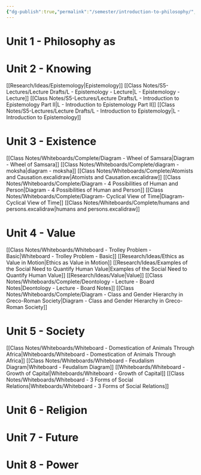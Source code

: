 ```yaml
---
{"dg-publish":true,"permalink":"/semester/introduction-to-philosophy/","tags":"gardenEntry"}
---
```



# Unit 1 - Philosophy as


# Unit 2 - Knowing
[[Research/Ideas/Epistemology\|Epistemology]]
[[Class Notes/S5-Lectures/Lecture Drafts/L - Epistemology - Lecture\|L - Epistemology - Lecture]]
[[Class Notes/S5-Lectures/Lecture Drafts/L - Introduction to Epistemology Part II\|L - Introduction to Epistemology Part II]]
[[Class Notes/S5-Lectures/Lecture Drafts/L - Introduction to Epistemology\|L - Introduction to Epistemology]]

# Unit 3 - Existence
[[Class Notes/Whiteboards/Complete/Diagram - Wheel of Samsara\|Diagram - Wheel of Samsara]]
[[Class Notes/Whiteboards/Complete/diagram - moksha\|diagram - moksha]]
[[Class Notes/Whiteboards/Complete/Atomists and Causation.excalidraw\|Atomists and Causation.excalidraw]]
[[Class Notes/Whiteboards/Complete/Diagram - 4 Possibilities of Human and Person\|Diagram - 4 Possibilities of Human and Person]]
[[Class Notes/Whiteboards/Complete/Diagram- Cyclical View of Time\|Diagram- Cyclical View of Time]]
[[Class Notes/Whiteboards/Complete/humans and persons.excalidraw\|humans and persons.excalidraw]]

# Unit 4 - Value
[[Class Notes/Whiteboards/Whiteboard - Trolley Problem - Basic\|Whiteboard - Trolley Problem - Basic]]
[[Research/Ideas/Ethics as Value in Motion\|Ethics as Value in Motion]]
[[Research/Ideas/Examples of the Social Need to Quantify Human Value\|Examples of the Social Need to Quantify Human Value]]
[[Research/Ideas/Value\|Value]]
[[Class Notes/Whiteboards/Complete/Deontology - Lecture - Board Notes\|Deontology - Lecture - Board Notes]]
[[Class Notes/Whiteboards/Complete/Diagram - Class and Gender Hierarchy in Greco-Roman Society\|Diagram - Class and Gender Hierarchy in Greco-Roman Society]]


# Unit 5 - Society
[[Class Notes/Whiteboards/Whiteboard - Domestication of Animals Through Africa\|Whiteboards/Whiteboard - Domestication of Animals Through Africa]]
[[Class Notes/Whiteboards/Whiteboard - Feudalism Diagram\|Whiteboard - Feudalism Diagram]]
[[Whiteboards/Whiteboard - Growth of Capital\|Whiteboards/Whiteboard - Growth of Capital]]
[[Class Notes/Whiteboards/Whiteboard - 3 Forms of Social Relations\|Whiteboards/Whiteboard - 3 Forms of Social Relations]]


# Unit 6 - Religion



# Unit 7 - Future



# Unit 8 - Power


